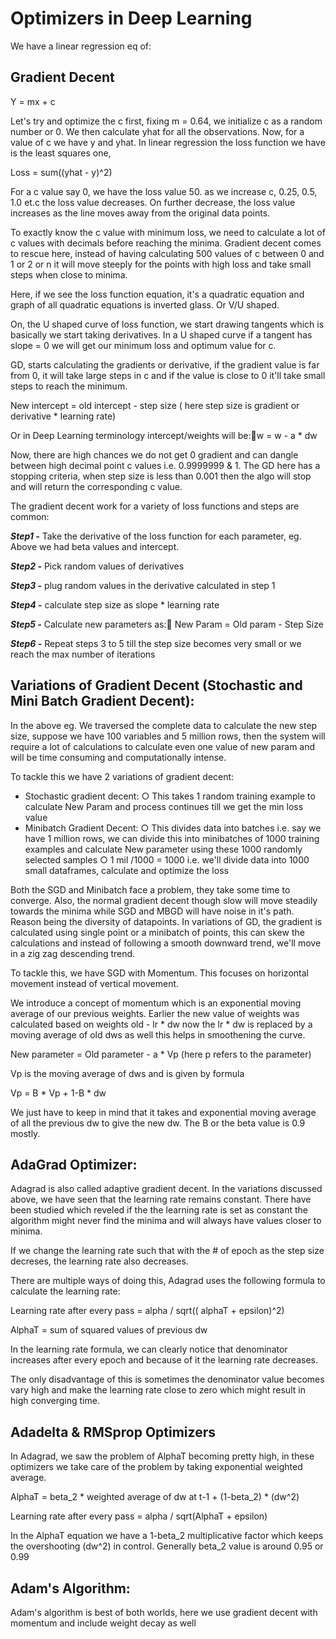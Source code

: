 # Optimizers in Deep Learning


We have a linear regression eq of:

## Gradient Decent
Y = mx + c

Let's try and optimize the c first, fixing m = 0.64, we initialize c as a random number or 0. We then calculate yhat for all the observations. Now, for a value of c we have y and yhat. In linear regression the loss function we have is the least squares one,

Loss = sum((yhat - y)^2)

For a c value say 0, we have the loss value 50. as we increase c, 0.25, 0.5, 1.0 et.c the loss value decreases. On further decrease, the loss value increases as the line moves away from the original data points.

To exactly know the c value with minimum loss, we need to calculate a lot of c values with decimals before reaching the minima. Gradient decent comes to rescue here, instead of having calculating 500 values of c between 0 and 1 or 2 or n it will move steeply for the points with high loss and take small steps when close to minima.

Here, if we see the loss function equation, it's a quadratic equation and graph of all quadratic equations is inverted glass. Or V/U shaped.

On, the U shaped curve of loss function, we start drawing tangents which is basically we start taking derivatives. In a U shaped curve if a tangent has slope = 0 we will get our minimum loss and optimum value for c.

GD, starts calculating the gradients or derivative, if the gradient value is far from 0, it will take large steps in c and if the value is close to 0 it'll take small steps to reach the minimum.
 
New intercept = old intercept - step size ( here step size is gradient or derivative * learning rate)

Or in Deep Learning terminology intercept/weights will be:w = w - a * dw

Now, there are high chances we do not get 0 gradient and can dangle between high decimal point c values i.e. 0.9999999 & 1. The GD here has a stopping criteria, when step size is less than 0.001 then the algo will stop and will return the corresponding c value.


The gradient decent work for a variety of loss functions and steps are common: 

***Step1 -*** Take the derivative of the loss function for each parameter, eg. Above we had beta values and intercept.

***Step2 -*** Pick random values of derivatives

***Step3 -*** plug random values in the derivative calculated in step 1

***Step4 -*** calculate step size as slope * learning rate

***Step5 -*** Calculate new parameters as:
		New Param = Old param - Step Size
		
***Step6 -*** Repeat steps 3 to 5 till the step size becomes very small or we reach the max number of iterations


## Variations of Gradient Decent (Stochastic and Mini Batch Gradient Decent):

In the above eg. We traversed the complete data to calculate the new step size, suppose we have 100 variables and 5 million rows, then the system will require a lot of calculations to calculate even one value of new param and will be time consuming and computationally intense. 

To tackle this we have 2 variations of gradient decent:

* Stochastic gradient decent:
		○ This takes 1 random training example to calculate New Param and process continues till we get the min loss value
* Minibatch Gradient Decent: 
		○ This divides data into batches i.e. say we have 1 million rows, we can divide this into minibatches of 1000 training examples and calculate New parameter using these 1000 randomly selected samples
		○ 1 mil /1000 = 1000 i.e. we'll divide data into 1000 small dataframes, calculate and optimize the loss

Both the SGD and Minibatch face a problem, they take some time to converge. Also, the normal gradient decent though slow will move steadily towards the minima while SGD and MBGD will have noise in it's path. Reason being the diversity of datapoints. In variations of GD, the gradient is calculated using single point or a minibatch of points, this can skew the calculations and instead of following a smooth downward trend, we'll move in a zig zag descending trend. 

To tackle this, we have SGD with Momentum. This focuses on horizontal movement instead of vertical movement.

We introduce a concept of momentum which is an exponential moving average of our previous weights. Earlier the new value of weights was calculated based on weights old - lr * dw now the lr * dw is replaced by a moving average of old dws as well this helps in smoothening the curve. 

New parameter = Old parameter - a * Vp (here p refers to the parameter)

Vp is the moving average of dws and is given by formula 

Vp = B * Vp + 1-B * dw

We just have to keep in mind that it takes and exponential moving average of all the previous dw to give the new dw. The B or the beta value is 0.9 mostly.

## AdaGrad Optimizer:

Adagrad is also called adaptive gradient decent. In the variations discussed above, we have seen that the learning rate remains constant. There have been studied which reveled if the the learning rate is set as constant the algorithm might never find the minima and will always have values closer to minima. 

If we change the learning rate such that with the # of epoch as the step size decreses, the learning rate also decreases. 

There are multiple ways of doing this, Adagrad uses the following formula to calculate the learning rate:

Learning rate after every pass = alpha / sqrt(( alphaT + epsilon)^2)

AlphaT = sum of squared values of previous dw

In the learning rate formula, we can clearly notice that denominator increases after every epoch and because of it the learning rate decreases.

The only disadvantage of this is sometimes the denominator value becomes vary high and make the learning rate close to zero which might result in high converging time.


## Adadelta & RMSprop Optimizers

In Adagrad, we saw the problem of AlphaT becoming pretty high, in these optimizers we take care of the problem by taking exponential weighted average.

AlphaT = beta_2 * weighted average of dw at t-1 + (1-beta_2) * (dw^2)

Learning rate after every pass = alpha / sqrt(AlphaT  + epsilon)

In the AlphaT equation we have a 1-beta_2 multiplicative factor which keeps the overshooting (dw^2) in control. Generally beta_2 value is around 0.95 or 0.99

## Adam's Algorithm:

Adam's algorithm is best of both worlds, here we use gradient decent with momentum and include weight decay as well
